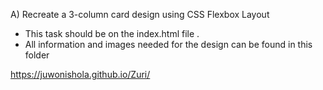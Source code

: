 A) Recreate a 3-column card design using CSS Flexbox  Layout
- This task should be on the index.html file .
- All information and images needed for the design can be found in this folder 

https://juwonishola.github.io/Zuri/ 
